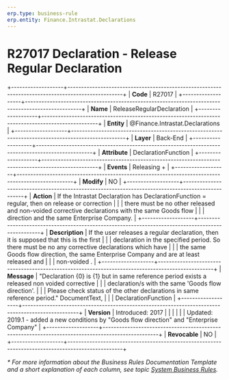 ```yaml
---
erp.type: business-rule
erp.entity: Finance.Intrastat.Declarations
---
```


# R27017 Declaration - Release Regular Declaration
+-------------------+--------------------------------------------------------------------------------------------------+
| **Code**          | R27017                                                                                           |
+-------------------+--------------------------------------------------------------------------------------------------+
| **Name**          | ReleaseRegularDeclaration                                                                        |
+-------------------+--------------------------------------------------------------------------------------------------+
| **Entity**        | @Finance.Intrastat.Declarations                                                                  |
+-------------------+--------------------------------------------------------------------------------------------------+
| **Layer**         | Back-End                                                                                         |
+-------------------+--------------------------------------------------------------------------------------------------+
| **Attribute**     | DeclarationFunction                                                                              |
+-------------------+--------------------------------------------------------------------------------------------------+
| **Events**        | Releasing +                                                                                      |
+-------------------+--------------------------------------------------------------------------------------------------+
| **Modify**        | NO                                                                                               |
+-------------------+--------------------------------------------------------------------------------------------------+
| **Action**        | If the Intrastat Declaration has DeclarationFunction = regular, then on release or correction    |
|                   | there must be no other released and non-voided corrective declarations with the same Goods flow  |
|                   | direction and the same Enterprise Company.                                                       |
+-------------------+--------------------------------------------------------------------------------------------------+
| **Description**   | If the user releases a regular declaration, then it is supposed that this is the first           |
|                   | declaration in the specified period. So there must be no any corrective declarations which have  |
|                   | the same Goods flow direction, the same Enterprise Company and are at least released and         |
|                   | non-voided .                                                                                     |
+-------------------+--------------------------------------------------------------------------------------------------+
| **Message**       | \"Declaration {0} is {1} but in same reference period exists а released non voidеd corrective    |
|                   | declaration/s with the same \'Goods flow direction\'.                                            |
|                   | Please check status of the other declarations in same reference period.\" DocumentText,          |
|                   | DeclarationFunction                                                                              |
+-------------------+--------------------------------------------------------------------------------------------------+
| **Version**       | Introduced: 2017                                                                                 |
|                   |                                                                                                  |
|                   | Updated: 2019.1 - added a new conditions by \"Goods flow direction\" and \"Enterprise Company\"  |
+-------------------+--------------------------------------------------------------------------------------------------+
| **Revocable**     | NO                                                                                               |
+-------------------+--------------------------------------------------------------------------------------------------+

*\* For more information about the Business Rules Documentation Template and a short explanation of each column, see
topic [System Business Rules](../templates/template-description-system-business-rules.md).*
